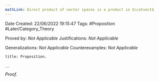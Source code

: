```yaml
---
mathLink: Direct product of vector spaces is a product in $\catvect$
---
```


<div class="topSpace"></div>

Date Created: 22/06/2022 19:15:47
Tags: #Proposition #Later/Category_Theory

Proved by: _Not Applicable_
Justifications: _Not Applicable_

Generalizations: _Not Applicable_
Counterexamples: _Not Applicable_

``` ad-Proposition
title: Proposition.

__

```

_Proof_. 
